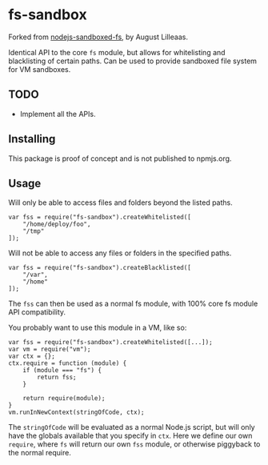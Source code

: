 # fs-sandbox

Forked from [nodejs-sandboxed-fs](https://github.com/augustl/nodejs-sandboxed-fs), by August Lilleaas.

Identical API to the core `fs` module, but allows for whitelisting and blacklisting of certain paths. Can be used to provide sandboxed file system for VM sandboxes.

## TODO

* Implement all the APIs.

## Installing

This package is proof of concept and is not published to npmjs.org.

## Usage

Will only be able to access files and folders beyond the listed paths.

    var fss = require("fs-sandbox").createWhitelisted([
        "/home/deploy/foo",
        "/tmp"
    ]);

Will not be able to access any files or folders in the specified paths.

    var fss = require("fs-sandbox").createBlacklisted([
        "/var",
        "/home"
    ]);

The `fss` can then be used as a normal fs module, with 100% core fs module API compatibility.

You probably want to use this module in a VM, like so:

    var fss = require("fs-sandbox").createWhitelisted([...]);
    var vm = require("vm");
    var ctx = {};
    ctx.require = function (module) {
        if (module === "fs") {
            return fss;
        }
        
        return require(module);
    }
    vm.runInNewContext(stringOfCode, ctx);

The `stringOfCode` will be evaluated as a normal Node.js script, but will only have the globals available that you specify in `ctx`. Here we define our own `require`, where `fs` will return our own `fss` module, or otherwise piggyback to the normal require.
